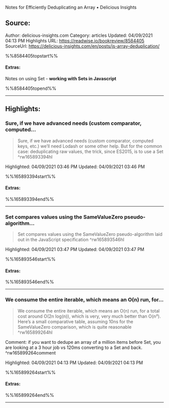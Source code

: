 Notes for Efficiently Deduplicating an Array • Delicious Insights

## Source:
Author: delicious-insights.com
Category: articles
Updated: 04/09/2021 04:13 PM
Highlights URL: https://readwise.io/bookreview/8584405
SourceUrl: https://delicious-insights.com/en/posts/js-array-deduplication/

%%8584405topstart%%
#### Extras:
Notes on using Set - **working with Sets in Javascript**

%%8584405topend%%
 
-----
 ## Highlights:

### Sure, if we have advanced needs (custom comparator, computed...
>Sure, if we have advanced needs (custom comparator, computed keys, etc.) we’ll need Lodash or some other help. But for the common case: deduplicating raw values, the trick, since ES2015, is to use a Set ^rw165893394hl


Highlighted: 04/09/2021 03:46 PM
Updated: 04/09/2021 03:46 PM

%%165893394start%%
#### Extras:

%%165893394end%%

------

### Set compares values using the SameValueZero pseudo-algorithm...
>Set compares values using the SameValueZero pseudo-algorithm laid out in the JavaScript specification ^rw165893546hl


Highlighted: 04/09/2021 03:47 PM
Updated: 04/09/2021 03:47 PM

%%165893546start%%
#### Extras:

%%165893546end%%

------

### We consume the entire iterable, which means an O(n) run, for...
>We consume the entire iterable, which means an O(n) run, for a total cost around O(2n log(n)), which is very, very much better than O(n²). Here’s a small comparative table, assuming 10ns for the SameValueZero comparison, which is quite reasonable ^rw165899264hl

Comment: if you want to dedupe an array of a million items before Set, you are looking at a 3 hour job vs 120ms converting to a Set and back. ^rw165899264comment

Highlighted: 04/09/2021 04:13 PM
Updated: 04/09/2021 04:13 PM

%%165899264start%%
#### Extras:

%%165899264end%%

------

